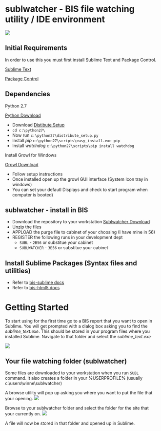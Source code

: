 
# sublwatcher - BIS file watching utility / IDE environment

<img src="https://raw.github.com/bis-mapper/sublwatcher/docs/images/master/sublwatcher.png" border="0">

## Initial Requirements

In order to use this you must first install Sublime Text and Package Control.

[Sublime Text](http://www.sublimetext.com/3)

[Package Control](https://sublime.wbond.net/installation)

## Dependencies

Python 2.7

[Python Download](http://www.python.org/ftp/python/2.7/python-2.7.amd64.msi)

* Download [Distibute Setup](http://python-distribute.org/distribute_setup.py)
* `cd c:\python27\`
* Now run `c:\python27\distribute_setup.py`
* Install *pip* `c:\python27\scripts\easy_install.exe pip`
* Install *watchdog* `c:\python27\scripts\pip install watchdog`

Install Growl for Windows

[Growl Download](http://www.growlforwindows.com/gfw/d.ashx?f=GrowlInstaller.exe)

* Follow setup instructions
* Once installed open up the growl GUI interface (System Icon tray in windows)
* You can set your defautl Displays and check to start program when computer is booted)

## sublwatcher - install in BIS

* Download the repository to your workstation [Sublwatcher Download](https://github.com/bis-mapper/bis-sublime/archive/master.zip)
* Unzip the files
* APPLOAD the purge file to cabinet of your choosing (I have mine in 56)
* REGISTER the following runs in your development dept
    * `SUBL` - `2B56` or substitue your cabinet
    * `SUBLWATCHER` - `3B56` or substitue your cabinet

## Install Sublime Packages (Syntax files and utilities)

* Refer to [bis-sublime docs](https://github.com/bis-mapper/bis-sublime)
* Refer to [bis-html5  docs](https://github.com/bis-mapper/bis-html5)



# Getting Started

To start using for the first time go to a BIS report that you want to open in Sublime.
You will get prompted with a dialog box asking you to find the *sublime_text.exe*.
This should be stored in your program files where you installed Sublime.  Navigate to that folder
and select the *sublime_text.exe*

<img src="https://raw.github.com/bis-mapper/sublwatcher/docs/images/master/sublwatcher.png" border="0">

## Your file watching folder (sublwatcher)

Some files are downloaded to your workstation when you run `SUBL` command.  It also creates a folder in your %USERPROFILE% (usually c:\users\winne\sublwatcher\)

A browse utility will pop up asking you where you want to put the file that your opening.
<img src="https://raw.github.com/bis-mapper/sublwatcher/docs/images/master/browse.png" border="0">

Browse to your sublwatcher folder and select the folder for the site that your currently on.
<img src="https://raw.github.com/bis-mapper/sublwatcher/docs/images/master/select_folder.png" border="0">

A file will now be stored in that folder and opened up in Sublime.


